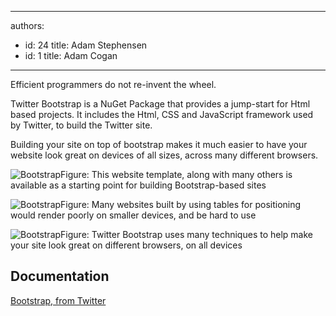 

---
authors:
  - id: 24
    title: Adam Stephensen
  - id: 1
    title: Adam Cogan
---




<span class='intro'> <p>Efficient programmers do not re-invent the wheel.</p>
<p>Twitter Bootstrap is a NuGet Package that provides a jump-start for Html based projects. It includes the Html, CSS and JavaScript framework used by Twitter, to build the Twitter site.</p> </span>

<p>Building your site on top of bootstrap makes it much easier to have your website look great on devices of all sizes, across many different browsers.</p>

<img class="ms-rteCustom-ImageArea" src="/SoftwareDevelopment/RulesToBetterMVC/PublishingImages/bootstrap-1.jpg" alt="Bootstrap" /><span class="ms-rteCustom-FigureNormal">Figure&#58; This website template, along with many others is available as a starting point for building Bootstrap-based sites</span>

<img class="ms-rteCustom-ImageArea" src="/SoftwareDevelopment/RulesToBetterMVC/PublishingImages/bootstrap-2.jpg" alt="Bootstrap" /><span class="ms-rteCustom-FigureBad">Figure&#58; Many websites built by using tables for positioning would render poorly on smaller devices, and be hard to use</span>

<img class="ms-rteCustom-ImageArea" src="/SoftwareDevelopment/RulesToBetterMVC/PublishingImages/bootstrap-3.jpg" alt="Bootstrap" /><span class="ms-rteCustom-FigureGood">Figure&#58; Twitter Bootstrap uses many techniques to help make your site look great on different browsers, on all devices</span>

<h2>Documentation</h2>
<p><a href="http&#58;//twitter.github.com/bootstrap/">Bootstrap, from Twitter</a></p>



